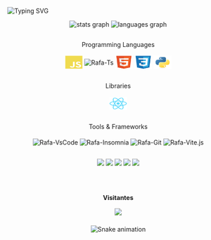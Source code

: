 ![Typing SVG](https://readme-typing-svg.herokuapp.com/?color=57BDDA&size=25&center=true&vStart=true&width=1000&lines=Hello,+welcome+to+my+repository,+I'm+Rafael;I'm+a+programming+student!+👋+:%29)


<div align="center">
  <img src="https://github-readme-stats.vercel.app/api?username=RafaelPadilhaZeichel&hide_title=false&hide_rank=false&show_icons=true&include_all_commits=true&count_private=true&disable_animations=false&theme=dracula&locale=en&hide_border=false" height="150" alt="stats graph"  />
  <img src="https://github-readme-stats.vercel.app/api/top-langs?username=RafaelPadilhaZeichel&locale=en&hide_title=false&layout=compact&card_width=320&langs_count=5&theme=dracula&hide_border=false" height="150" alt="languages graph"  />
</div>

  ##
  
<div align="center">Programming Languages</div>
<div align="center"><br>
  <img align="center" alt="Rafa-Js" height="30" width="40" src="https://raw.githubusercontent.com/devicons/devicon/master/icons/javascript/javascript-plain.svg">
  <img align="center" alt="Rafa-Ts" height="30" width="40" src="https://cdn.jsdelivr.net/gh/devicons/devicon/icons/typescript/typescript-original.svg">
  <img align="center" alt="Rafa-HTML" height="30" width="40" src="https://raw.githubusercontent.com/devicons/devicon/master/icons/html5/html5-original.svg">
  <img align="center" alt="Rafa-CSS" height="30" width="40" src="https://raw.githubusercontent.com/devicons/devicon/master/icons/css3/css3-original.svg">
  <img align="center" alt="Rafa-Python" height="30" width="40" src="https://raw.githubusercontent.com/devicons/devicon/master/icons/python/python-original.svg">
</div>

  ##
  
  <div align="center">Libraries</div>
  <div align="center"><br>
    <img align="center" alt="Rafa-React" height="30" width="40" src="https://raw.githubusercontent.com/devicons/devicon/master/icons/react/react-original.svg">
  </div>

  ##
  
  <div align="center">Tools & Frameworks</div>
  <div align="center"><br>
    <img align="center" alt="Rafa-VsCode" height="30" width="40" src="https://cdn.worldvectorlogo.com/logos/visual-studio-code-1.svg">
    <img align="center" alt="Rafa-Insomnia" height="30" width="40" src="https://icon.icepanel.io/Technology/svg/Insomnia.svg">
    <img align="center" alt="Rafa-Git" height="30" width="40" src="https://cdn.worldvectorlogo.com/logos/git-icon.svg">
    <img align="center" alt="Rafa-Vite.js" height="30" width="40" src="https://icon.icepanel.io/Technology/svg/Vite.js.svg">

  ##
 
<div align="center"> 
  <a href="https://www.instagram.com/padilhazeichelrafael/" target="_blank"><img src="https://img.shields.io/badge/-Instagram-%23E4405F?style=for-the-badge&logo=instagram&logoColor=white" target="_blank"></a>
  <a href="https://discord.gg/gPChGwZr" target="_blank"><img src="https://img.shields.io/badge/Discord-7289DA?style=for-the-badge&logo=discord&logoColor=white" target="_blank"></a> 
  <a href = "mailto:=rafael20242024@outlook.com"><img src="https://img.shields.io/badge/-Gmail-%23333?style=for-the-badge&logo=gmail&logoColor=white" target="_blank"></a>
  <a href="https://www.linkedin.com/in/rafael-padilha-1594001a2/" target="_blank"><img src="https://img.shields.io/badge/-LinkedIn-%230077B5?style=for-the-badge&logo=linkedin&logoColor=white" target="_blank"></a> 
  <a href="https://wa.me/5527995893556" target="_blank"><img src="https://img.shields.io/badge/WhatsApp-25D366?style=for-the-badge&logo=whatsapp&logoColor=white" target="_blank"></a>
</div>

##

<div align="center">
<br><p align="centre"><b>Visitantes</b></p>  
<p align="center"><img align="center" src="https://profile-counter.glitch.me/{rafaelpadilhazeichel}/count.svg" /></p> 
</div>

###

<img src="https://raw.githubusercontent.com/RafaelPadilhaZeichel/RafaelPadilhaZeichel/output/snake.svg" alt="Snake animation" />

###


